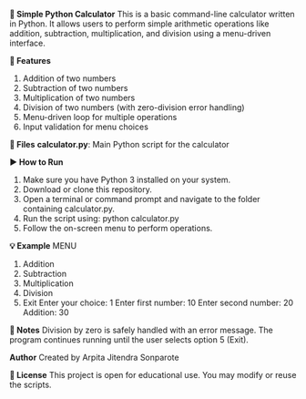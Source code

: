 **🧮 Simple Python Calculator**
This is a basic command-line calculator written in Python. It allows users to perform simple arithmetic operations like addition, 
subtraction, multiplication, and division using a menu-driven interface.

**🚀 Features**
1. Addition of two numbers
2. Subtraction of two numbers
3. Multiplication of two numbers
4. Division of two numbers (with zero-division error handling)
5. Menu-driven loop for multiple operations
6. Input validation for menu choices

**📂 Files**
**calculator.py**: Main Python script for the calculator

**▶️ How to Run**
1. Make sure you have Python 3 installed on your system.
2. Download or clone this repository.
3. Open a terminal or command prompt and navigate to the folder containing calculator.py.
4. Run the script using: python calculator.py
5. Follow the on-screen menu to perform operations.

**💡 Example**
MENU 
1. Addition 
2. Subtraction 
3. Multiplication 
4. Division 
5. Exit
Enter your choice: 1
Enter first number: 10
Enter second number: 20
Addition:  30

**📌 Notes**
Division by zero is safely handled with an error message.
The program continues running until the user selects option 5 (Exit).

**Author**
Created by Arpita Jitendra Sonparote

**📜 License**
This project is open for educational use. You may modify or reuse the scripts.
